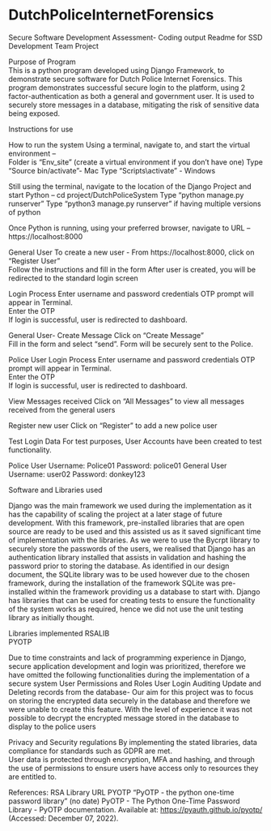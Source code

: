# DutchPoliceInternetForensics
 Secure Software Development Assessment- Coding output
Readme for SSD Development Team Project 
 
 
 
Purpose of Program  
This is a python program developed using Django Framework, to demonstrate secure software for Dutch Police Internet Forensics.  This program demonstrates successful secure login to the platform, using 2 factor-authentication as both a general and government user. It is used to securely store messages in a database, mitigating the risk of sensitive data being exposed.  
 
 
Instructions for use 
 
How to run the system 
Using a terminal, navigate to, and start the virtual environment –  
Folder is “Env_site” (create a virtual environment if you don’t have one) 
Type “Source bin/activate”- Mac 
Type “Scripts\activate” - Windows 
 
Still using the terminal, navigate to the location of the Django Project and start Python – 
cd project/DutchPoliceSystem 
Type “python manage.py runserver” 
Type “python3 manage.py runserver” if having multiple versions of python 
 
Once Python is running, using your preferred browser, navigate to URL – 
https://localhost:8000 
 
General User 
To create a new user - 
From https://localhost:8000, click on “Register User”  
Follow the instructions and fill in the form 
After user is created, you will be redirected to the standard login screen 
 
Login Process 
Enter username and password credentials 
OTP prompt will appear in Terminal.  
Enter the OTP  
If login is successful, user is redirected to dashboard. 
 
 
 
General User- Create Message 
Click on “Create Message”  
Fill in the form and select “send”. Form will be securely sent to the Police. 
 
Police User 
Login Process 
Enter username and password credentials 
OTP prompt will appear in Terminal.  
Enter the OTP  
If login is successful, user is redirected to dashboard. 
 
View Messages received 
Click on “All Messages” to view all messages received from the general users 
 
Register new user 
Click on “Register” to add a new police user 
 
Test Login Data 
For test purposes, User Accounts have been created to test functionality. 
 
Police User 
Username: Police01	Password: police01 
General User 
Username: user02	Password: donkey123  
 
 
Software and Libraries used  
 
Django was the main framework we used during the implementation as it has the capability of scaling the project at a later stage of future development. With this framework, pre-installed libraries that are open source are ready to be used and this assisted us as it saved significant time of implementation with the libraries. As we were to use the Bycrpt library to securely store the passwords of the users, we realised that Django has an authentication library installed that assists in validation and hashing the password prior to storing the database. 
As identified in our design document, the SQLite library was to be used however due to the chosen framework, during the installation of the framework SQLite was pre-installed within the framework providing us a database to start with. 
Django has libraries that can be used for creating tests to ensure the functionality of the system works as required, hence we did not use the unit testing library as initially thought.   
 
Libraries implemented 
RSALIB  
PYOTP  
 
 
 
 
 
Due to time constraints and lack of programming experience in Django, secure application development and login was prioritized, therefore we have omitted the following functionalities during the implementation of a secure system 
User Permissions and Roles 
User Login Auditing 
Update and Deleting records from the database- Our aim for this project was to focus on storing the encrypted data securely in the database and therefore we were unable to create this feature. 
With the level of experience it was not possible to decrypt the encrypted message stored in the database to display to the police users 
 
Privacy and Security regulations 
By implementing the stated libraries, data compliance for standards such as GDPR are met.  
User data is protected through encryption, MFA and hashing, and through the use of permissions to ensure users have access only to resources they are entitled to. 
 
 
 References: 
RSA Library URL 
PYOTP “PyOTP - the python one-time password library” (no date) PyOTP - The Python One-Time Password Library - PyOTP documentation. Available at: https://pyauth.github.io/pyotp/ (Accessed: December 07, 2022). 
 
 